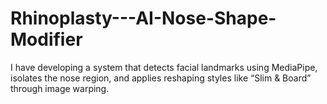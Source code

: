 # Rhinoplasty---AI-Nose-Shape-Modifier
I have developing a system that detects facial landmarks using MediaPipe, isolates the nose region, and applies reshaping styles like “Slim &amp; Board” through image warping.
